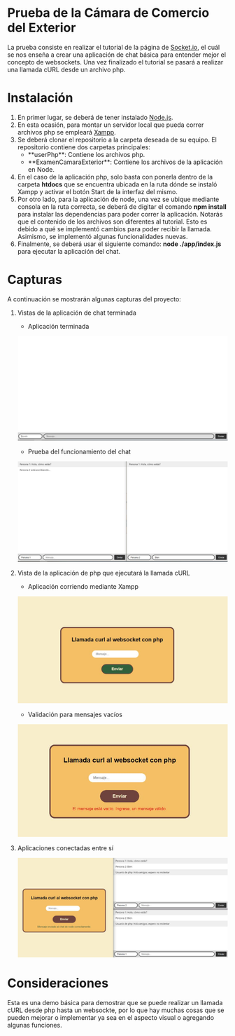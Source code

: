 # Prueba de la Cámara de Comercio del Exterior
La prueba consiste en realizar el tutorial de la página de [Socket.io](https://socket.io/get-started/chat), el cuál se nos enseña a crear una aplicación de chat básica para entender mejor el concepto de websockets. Una vez finalizado el tutorial se pasará a realizar una llamada cURL desde un archivo php.


# Instalación
1. En primer lugar, se deberá de tener instalado [Node.js](https://nodejs.org/en).
2. En esta ocasión, para montar un servidor local que pueda correr archivos php se empleará [Xampp](https://www.apachefriends.org/es/index.html).
3. Se deberá clonar el repositorio a la carpeta deseada de su equipo. El repositorio contiene dos carpetas principales:
   <ul>
      <li>**userPhp**: Contiene los archivos php.</li>
      <li>**ExamenCamaraExterior**: Contiene los archivos de la aplicación en Node.</li>
   </ul> 
5. En el caso de la aplicación php, solo basta con ponerla dentro de la carpeta **htdocs** que se encuentra ubicada en la ruta dónde se instaló Xampp y activar el botón Start de la interfaz del mismo.
6. Por otro lado, para la aplicación de node, una vez se ubique mediante consola en la ruta correcta, se deberá de digitar el comando **npm install** para instalar las dependencias para poder correr la aplicación. Notarás que el contenido de los archivos son diferentes al tutorial. Esto es debido a qué se implementó cambios para poder recibir la llamada. Asimismo, se implementó algunas funcionalidades nuevas.
7. Finalmente, se deberá usar el siguiente comando: **node ./app/index.js** para ejecutar la aplicación del chat.


# Capturas
A continuación se mostrarán algunas capturas del proyecto:

1. Vistas de la aplicación de chat terminada
   
   - Aplicación terminada
   
   <p align="center">
     <img src="screenshots/vistaChat.JPG" alt="Vista del chat">
   </p>


   - Prueba del funcionamiento del chat
   
   <p align="center">
     <img src="screenshots/vistaChatConDialogo.JPG" alt="Vista del chat con dialogo">
   </p>

2. Vista de la aplicación de php que ejecutará la llamada cURL
   
   - Aplicación corriendo mediante Xampp
   
   <p align="center">
     <img src="screenshots/vistaFormularioPhp.JPG" alt="Vista de la app de php">
   </p>

   - Validación para mensajes vacíos
   
   <p align="center">
     <img src="screenshots/vistaFormularioPhpDatosVacios.JPG" alt="Vista de la app de php">
   </p>

3. Aplicaciones conectadas entre sí
  
   <p align="center">
     <img src="screenshots/llamadaCurlExitosa.JPG" alt="Vista app funcionando">
   </p>


# Consideraciones
Esta es una demo básica para demostrar que se puede realizar un llamada cURL desde php hasta un websockte, por lo que hay muchas cosas que se pueden mejorar o implementar ya sea en el aspecto visual o agregando algunas funciones.
